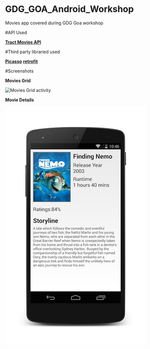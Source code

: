 GDG_GOA_Android_Workshop
========================

Movies app covered during GDG Goa workshop

#API Used

[**Tract Movies API**](https://trakt.tv/api-docs)

#Third party libraried used

[**Picasso**](http://square.github.io/picasso/)
[**retrofit**](http://square.github.io/retrofit/)

#Screenshots

**Movies Grid** 

![Movies Grid activity](https://github.com/vipulshah2010/GDG_GOA_Android_Workshop/blob/master/TractApp/Movies_List.png)

**Movie Details** 

![Movie Details Activity](https://github.com/vipulshah2010/GDG_GOA_Android_Workshop/blob/master/TractApp/Movie_Detail.png)

